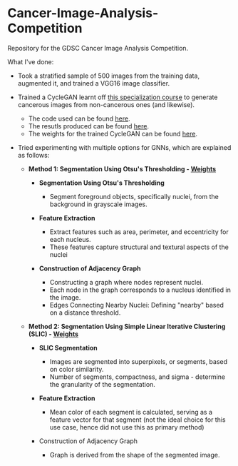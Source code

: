# Cancer-Image-Analysis-Competition
Repository for the GDSC Cancer Image Analysis Competition.

What I've done: 
- Took a stratified sample of 500 images from the training data, augmented it, and trained a VGG16 image classifier.
  
- Trained a CycleGAN learnt off [this specialization course](https://www.coursera.org/account/accomplishments/specialization/certificate/MK2MTM8QZ9NC) to generate cancerous images from non-cancerous ones (and likewise).
    - The code used can be found [here](https://github.com/shravan-18/Histopathological-Image-Analysis-Competition/blob/main/AMD-Cloud-Runs/CycleGAN/cycle_gan.py).
    - The resutls produced can be found [here](https://github.com/shravan-18/Histopathological-Image-Analysis-Competition/tree/main/AMD-Cloud-Runs/CycleGAN/CycleGAN_images).
    - The weights for the trained CycleGAN can be found [here](https://github.com/shravan-18/Histopathological-Image-Analysis-Competition/tree/main/ckpt/CycleGAN).

- Tried experimenting with multiple options for GNNs, which are explained as follows:
    - **Method 1: Segmentation Using Otsu's Thresholding - [Weights](https://github.com/shravan-18/Histopathological-Image-Analysis-Competition/blob/main/ckpt/GNN/gcn_model-otsu.pth)**
        - **Segmentation Using Otsu's Thresholding**
      
          - Segment foreground objects, specifically nuclei, from the background in grayscale images.
          
        - **Feature Extraction**
      
          - Extract features such as area, perimeter, and eccentricity for each nucleus.
          - These features capture structural and textural aspects of the nuclei
          
        - **Construction of Adjacency Graph**
      
          - Constructing a graph where nodes represent nuclei.
          - Each node in the graph corresponds to a nucleus identified in the image.
          - Edges Connecting Nearby Nuclei: Defining "nearby" based on a distance threshold.

    - **Method 2: Segmentation Using Simple Linear Iterative Clustering (SLIC) - [Weights](https://github.com/shravan-18/Histopathological-Image-Analysis-Competition/blob/main/ckpt/GNN/gcn_model-slic.pth)**
        - **SLIC Segmentation**
            - Images are segmented into superpixels, or segments, based on color similarity.
            - Number of segments, compactness, and sigma -  determine the granularity of the segmentation. 
        
        - **Feature Extraction**
        
            - Mean color of each segment is calculated, serving as a feature vector for that segment (not the ideal choice for this use case, hence did not use this as primary method)
            
        - Construction of Adjacency Graph
        
            - Graph is derived from the shape of the segmented image.
